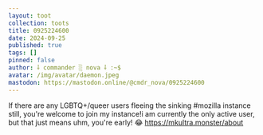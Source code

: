 ```yaml
---
layout: toot
collection: toots
title: 0925224600
date: 2024-09-25
published: true
tags: []
pinned: false
author: ⸸ commander ░ nova ⸸ :~$
avatar: /img/avatar/daemon.jpeg
mastodon: https://mastodon.online/@cmdr_nova/0925224600
---
```


If there are any LGBTQ+/queer users fleeing the sinking #mozilla instance still, you're welcome to join my instance!i am currently the only active user, but that just means uhm, you're early! 😂 https://mkultra.monster/about
